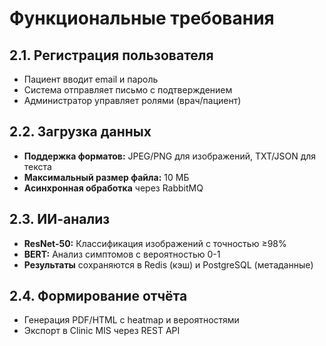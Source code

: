# Функциональные требования

## 2.1. Регистрация пользователя

- Пациент вводит email и пароль
- Система отправляет письмо с подтверждением
- Администратор управляет ролями (врач/пациент)

## 2.2. Загрузка данных

- **Поддержка форматов:** JPEG/PNG для изображений, TXT/JSON для текста
- **Максимальный размер файла:** 10 МБ
- **Асинхронная обработка** через RabbitMQ

## 2.3. ИИ-анализ

- **ResNet-50:** Классификация изображений с точностью ≥98%
- **BERT:** Анализ симптомов с вероятностью 0-1
- **Результаты** сохраняются в Redis (кэш) и PostgreSQL (метаданные)

## 2.4. Формирование отчёта

- Генерация PDF/HTML с heatmap и вероятностями
- Экспорт в Clinic MIS через REST API

